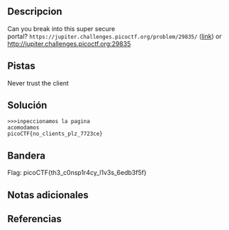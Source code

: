  ## Descripcion

Can you break into this super secure portal? `https://jupiter.challenges.picoctf.org/problem/29835/` ([link](https://jupiter.challenges.picoctf.org/problem/29835/)) or http://jupiter.challenges.picoctf.org:29835

## Pistas

Never trust the client

## Solución

``` 
>>>inpeccionamos la pagina
acomodamos
picoCTF{no_clients_plz_7723ce}
```

## Bandera
Flag: picoCTF{th3_c0nsp1r4cy_l1v3s_6edb3f5f}


## Notas adicionales


## Referencias
